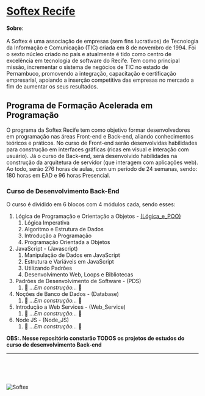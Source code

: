 # [Softex Recife](http://www.softexrecife.org.br/)

**Sobre**:
<br/>
<br/>
A Softex é uma associação de empresas (sem fins lucrativos) de Tecnologia da Informação e Comunicação (TIC) criada em 8 de novembro de 1994. Foi o sexto núcleo criado no país e atualmente é tido como centro de excelência em tecnologia de software do Recife. Tem como principal missão, incrementar o sistema de negócios de TIC no estado de Pernambuco, promovendo a integração, capacitação e certificação empresarial, apoiando a inserção competitiva das empresas no mercado a fim de aumentar os seus resultados.

## Programa de Formação Acelerada em Programação
O programa da Softex Recife tem como objetivo formar desenvolvedores em programação nas áreas Front-end e Back-end, aliando conhecimentos teóricos e práticos. No curso de Front-end serão desenvolvidas habilidades para construção em interfaces gráficas (ricas em visual e interação com usuário). Já o curso de Back-end, será desenvolvido habilidades na construção da arquitetura de servidor (que interagem com aplicações web). Ao todo, serão 276 horas de aulas, com um período de 24 semanas, sendo: 180 horas em EAD e 96 horas Presencial.

### Curso de Desenvolvimento Back-End

O curso é dividido em 6 blocos com 4 módulos cada, sendo esses:
<br/>
1. Lógica de Programação e Orientação a Objetos - [(Lógica_e_POO)](https://github.com/0liveiraVictor/Softex/tree/main/L%C3%B3gica_e_POO)
	1. Lógica Imperativa
	2. Algoritmo e Estrutura de Dados
	3. Introdução a Programação
	4. Programação Orientada a Objetos
2. JavaScript - (Javascript)
	1. Manipulação de Dados em JavaScript
	2. Estrutura e Variáveis em JavaScript
	3. Utilizando Padrões
	4. Desenvolvimento Web, Loops e Bibliotecas
3. Padrões de Desenvolvimento de Software - (PDS)
	1.  🚧 *...Em construção...* 🚧
4. Noções de Banco de Dados - (Database)
	1.  🚧 *...Em construção...* 🚧
5. Introdução a Web Services - (Web_Service)
	1.  🚧 *...Em construção...* 🚧
6. Node JS - (Node_JS)
	1.  🚧 *...Em construção...* 🚧


**OBS:. Nesse repositório constarão TODOS os projetos de estudos do curso de desenvolvimento Back-end**
	
***
<br/>
<br/>
<br/>

![Softex](https://user-images.githubusercontent.com/106946476/178136181-818bbd6d-731b-4515-aad9-e89084899371.png)
